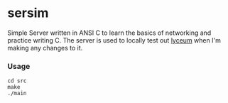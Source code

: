 # sersim

Simple Server written in ANSI C to learn the basics of networking and practice writing C. The server is used to locally test out [lyceum](https://github.com/awalvie/lyceum) when I'm making any changes to it.

### Usage

```
cd src
make
./main
```
